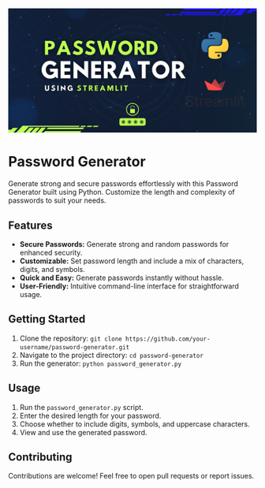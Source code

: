 # <p align="center">
  <img src="https://github.com/not-indro/Password_Generator/blob/main/Pass.png">
</p>

# Password Generator

Generate strong and secure passwords effortlessly with this Password Generator built using Python. Customize the length and complexity of passwords to suit your needs.

## Features

- **Secure Passwords:** Generate strong and random passwords for enhanced security.
- **Customizable:** Set password length and include a mix of characters, digits, and symbols.
- **Quick and Easy:** Generate passwords instantly without hassle.
- **User-Friendly:** Intuitive command-line interface for straightforward usage.

## Getting Started

1. Clone the repository: `git clone https://github.com/your-username/password-generator.git`
2. Navigate to the project directory: `cd password-generator`
3. Run the generator: `python password_generator.py`

## Usage

1. Run the `password_generator.py` script.
2. Enter the desired length for your password.
3. Choose whether to include digits, symbols, and uppercase characters.
4. View and use the generated password.

## Contributing

Contributions are welcome! Feel free to open pull requests or report issues.
